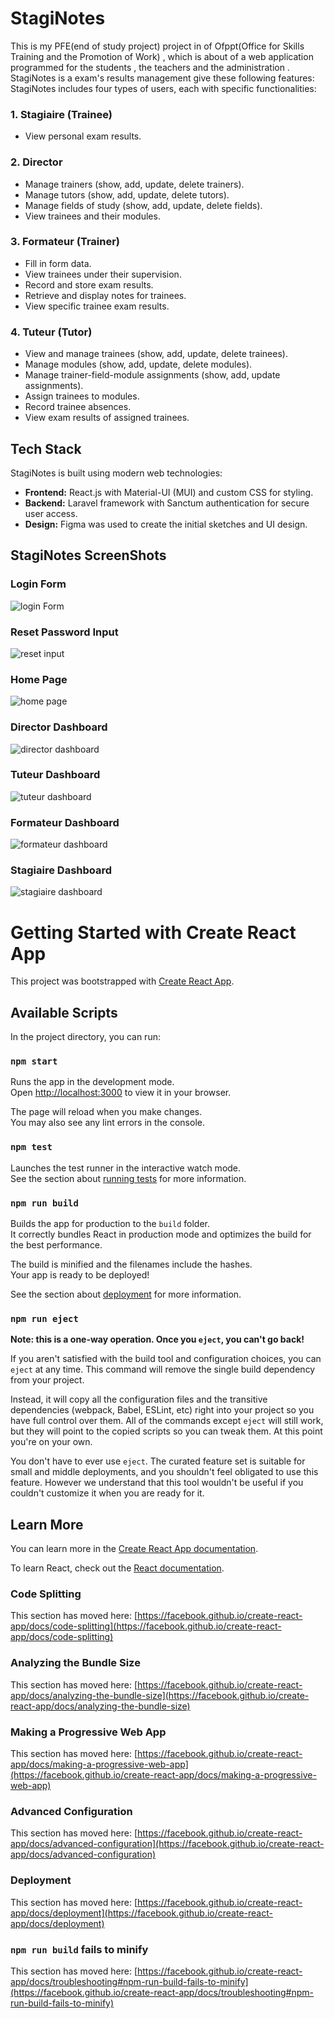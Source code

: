 # StagiNotes 
  This is my PFE(end of study project) project in of Ofppt(Office for Skills Training and the Promotion of Work) , which is about of a web application programmed for the students , the teachers and the administration .<br />
StagiNotes is a exam's results management give these following features: <br />
StagiNotes includes four types of users, each with specific functionalities:

### 1. Stagiaire (Trainee)
- View personal exam results.

### 2. Director
- Manage trainers (show, add, update, delete trainers).
- Manage tutors (show, add, update, delete tutors).
- Manage fields of study (show, add, update, delete fields).
- View trainees and their modules.

### 3. Formateur (Trainer)
- Fill in form data.
- View trainees under their supervision.
- Record and store exam results.
- Retrieve and display notes for trainees.
- View specific trainee exam results.

### 4. Tuteur (Tutor)
- View and manage trainees (show, add, update, delete trainees).
- Manage modules (show, add, update, delete modules).
- Manage trainer-field-module assignments (show, add, update assignments).
- Assign trainees to modules.
- Record trainee absences.
- View exam results of assigned trainees.

## Tech Stack
StagiNotes is built using modern web technologies:

- **Frontend:** React.js with Material-UI (MUI) and custom CSS for styling.
- **Backend:** Laravel framework with Sanctum authentication for secure user access.
- **Design:** Figma was used to create the initial sketches and UI design.

## StagiNotes ScreenShots
### Login Form
![login Form](./src/images/LoginForm.png)

### Reset Password Input
![reset input](./src/images/ResetPassword.png)

### Home Page
![home page](./src/images/homePage.gif)

### Director Dashboard
![director dashboard](./src/images/directorDashboard.png)

### Tuteur Dashboard
![tuteur dashboard](./src/images/tutteurDashboard.png)

### Formateur Dashboard
![formateur dashboard](./src/images/formateurDashboard.png)

### Stagiaire Dashboard
![stagiaire dashboard](./src/images/stagiaireDashboard.png)







# Getting Started with Create React App

This project was bootstrapped with [Create React App](https://github.com/facebook/create-react-app).

## Available Scripts

In the project directory, you can run:

### `npm start`

Runs the app in the development mode.\
Open [http://localhost:3000](http://localhost:3000) to view it in your browser.

The page will reload when you make changes.\
You may also see any lint errors in the console.

### `npm test`

Launches the test runner in the interactive watch mode.\
See the section about [running tests](https://facebook.github.io/create-react-app/docs/running-tests) for more information.

### `npm run build`

Builds the app for production to the `build` folder.\
It correctly bundles React in production mode and optimizes the build for the best performance.

The build is minified and the filenames include the hashes.\
Your app is ready to be deployed!

See the section about [deployment](https://facebook.github.io/create-react-app/docs/deployment) for more information.

### `npm run eject`

**Note: this is a one-way operation. Once you `eject`, you can't go back!**

If you aren't satisfied with the build tool and configuration choices, you can `eject` at any time. This command will remove the single build dependency from your project.

Instead, it will copy all the configuration files and the transitive dependencies (webpack, Babel, ESLint, etc) right into your project so you have full control over them. All of the commands except `eject` will still work, but they will point to the copied scripts so you can tweak them. At this point you're on your own.

You don't have to ever use `eject`. The curated feature set is suitable for small and middle deployments, and you shouldn't feel obligated to use this feature. However we understand that this tool wouldn't be useful if you couldn't customize it when you are ready for it.

## Learn More

You can learn more in the [Create React App documentation](https://facebook.github.io/create-react-app/docs/getting-started).

To learn React, check out the [React documentation](https://reactjs.org/).

### Code Splitting

This section has moved here: [https://facebook.github.io/create-react-app/docs/code-splitting](https://facebook.github.io/create-react-app/docs/code-splitting)

### Analyzing the Bundle Size

This section has moved here: [https://facebook.github.io/create-react-app/docs/analyzing-the-bundle-size](https://facebook.github.io/create-react-app/docs/analyzing-the-bundle-size)

### Making a Progressive Web App

This section has moved here: [https://facebook.github.io/create-react-app/docs/making-a-progressive-web-app](https://facebook.github.io/create-react-app/docs/making-a-progressive-web-app)

### Advanced Configuration

This section has moved here: [https://facebook.github.io/create-react-app/docs/advanced-configuration](https://facebook.github.io/create-react-app/docs/advanced-configuration)

### Deployment

This section has moved here: [https://facebook.github.io/create-react-app/docs/deployment](https://facebook.github.io/create-react-app/docs/deployment)

### `npm run build` fails to minify

This section has moved here: [https://facebook.github.io/create-react-app/docs/troubleshooting#npm-run-build-fails-to-minify](https://facebook.github.io/create-react-app/docs/troubleshooting#npm-run-build-fails-to-minify)
